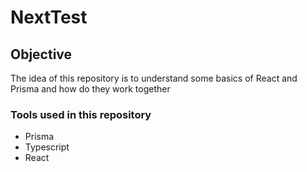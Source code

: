 # NextTest

## Objective
The idea of this repository is to understand some basics of React and Prisma and how do they work together

### Tools used in this repository
- Prisma
- Typescript
- React
